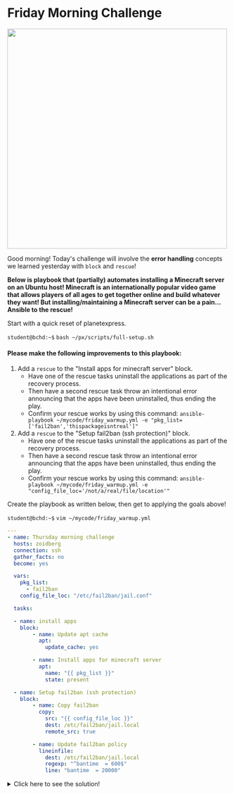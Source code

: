 # Friday Morning Challenge

<img src="https://geekflare.com/wp-content/uploads/2021/10/minecraft-hosting-vultr.png" width="500"/>

Good morning! Today's challenge will involve the **error handling** concepts we learned yesterday with `block` and `rescue`!

**Below is playbook that (partially) automates installing a Minecraft server on an Ubuntu host! Minecraft is an internationally popular video game that allows players of all ages to get together online and build whatever they want! But installing/maintaining a Minecraft server can be a pain... Ansible to the rescue!**

Start with a quick reset of planetexpress.

`student@bchd:~$` `bash ~/px/scripts/full-setup.sh`

#### Please make the following improvements to this playbook:

1. Add a `rescue` to the "Install apps for minecraft server" block.
    - Have one of the rescue tasks uninstall the applications as part of the recovery process.
    - Then have a second rescue task throw an intentional error announcing that the apps have been uninstalled, thus ending the play.
    - Confirm your rescue works by using this command: `ansible-playbook ~/mycode/friday_warmup.yml -e "pkg_list=['fail2ban','thispackageisntreal']"`
2. Add a `rescue` to the "Setup fail2ban (ssh protection)" block.
    - Have one of the rescue tasks uninstall the applications as part of the recovery process.
    - Then have a second rescue task throw an intentional error announcing that the apps have been uninstalled, thus ending the play.
    - Confirm your rescue works by using this command: `ansible-playbook ~/mycode/friday_warmup.yml -e "config_file_loc='/not/a/real/file/location'"`      

Create the playbook as written below, then get to applying the goals above!

`student@bchd:~$` `vim ~/mycode/friday_warmup.yml`

```yaml
---
- name: Thursday morning challenge
  hosts: zoidberg
  connection: ssh
  gather_facts: no
  become: yes

  vars:
    pkg_list:
      - fail2ban
    config_file_loc: "/etc/fail2ban/jail.conf"

  tasks:

  - name: install apps
    block:
        - name: Update apt cache
          apt:
            update_cache: yes

        - name: Install apps for minecraft server
          apt:
            name: "{{ pkg_list }}"
            state: present

  - name: Setup fail2ban (ssh protection)
    block:
        - name: Copy fail2ban
          copy:
            src: "{{ config_file_loc }}"
            dest: /etc/fail2ban/jail.local
            remote_src: true

        - name: Update fail2ban policy
          lineinfile:
            dest: /etc/fail2ban/jail.local
            regexp: "^bantime  = 600$"
            line: "bantime  = 20000"
```

<details>
<summary>Click here to see the solution!</summary>
    
```yaml
---
- name: Thursday morning challenge
  hosts: zoidberg
  connection: ssh
  gather_facts: no
  become: yes

  vars:
    pkg_list:
      - fail2ban
    config_file_loc: "/etc/fail2ban/jail.conf"

  tasks:

  - name: install apps
    block:
        - name: Update apt cache
          apt:
            update_cache: yes

        - name: Install apps for minecraft server
          apt:
            name: "{{ pkg_list }}"
            state: present
    rescue:                           ### NEW!
        - name: uninstall apps
          apt:
            name: "{{ pkg_list }}"
            state: absent
        - name: force a failure
          fail:
            msg: Apps failed to install correctly. Uninstalling...

  - name: Setup fail2ban (ssh protection)
    block:
        - name: Copy fail2ban
          copy:
            src: "{{ config_file_loc }}"
            dest: /etc/fail2ban/jail.local
            remote_src: true

        - name: Update fail2ban policy
          lineinfile:
            dest: /etc/fail2ban/jail.local
            regexp: "^bantime  = 600$"
            line: "bantime  = 20000"
    rescue:                              ### NEW
        - name: uninstall apps
          apt:
            name: "{{ pkg_list }}"
            state: absent
        - name: force a failure
          fail:
            msg: Apps failed to configure correctly. Uninstalling...
```
